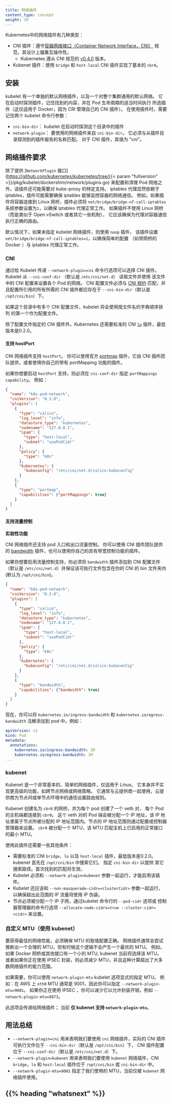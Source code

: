```yaml
---
title: 网络插件
content_type: concept
weight: 10
---
```

<!--
title: Network Plugins
content_type: concept
weight: 10
-->


<!-- overview -->

<!--
Network plugins in Kubernetes come in a few flavors:

* CNI plugins: adhere to the [Container Network Interface](https://github.com/containernetworking/cni) (CNI) specification, designed for interoperability.
  * Kubernetes follows the [v0.4.0](https://github.com/containernetworking/cni/blob/spec-v0.4.0/SPEC.md) release of the CNI specification.
* Kubenet plugin: implements basic `cbr0` using the `bridge` and `host-local` CNI plugins
-->
Kubernetes中的网络插件有几种类型：

* CNI 插件：遵守[容器网络接口（Container Network Interface，CNI）](https://github.com/containernetworking/cni)
  规范，其设计上偏重互操作性。
  * Kubernetes 遵从 CNI 规范的
    [v0.4.0](https://github.com/containernetworking/cni/blob/spec-v0.4.0/SPEC.md)
    版本。
* Kubenet 插件：使用 `bridge` 和 `host-local` CNI 插件实现了基本的 `cbr0`。

<!-- body -->

<!--
## Installation

The kubelet has a single default network plugin, and a default network common to the entire cluster. It probes for plugins when it starts up, remembers what it finds, and executes the selected plugin at appropriate times in the pod lifecycle (this is only true for Docker, as CRI manages its own CNI plugins). There are two Kubelet command line parameters to keep in mind when using plugins:

* `cni-bin-dir`: Kubelet probes this directory for plugins on startup
* `network-plugin`: The network plugin to use from `cni-bin-dir`.  It must match the name reported by a plugin probed from the plugin directory.  For CNI plugins, this is "cni".
-->
## 安装

kubelet 有一个单独的默认网络插件，以及一个对整个集群通用的默认网络。
它在启动时探测插件，记住找到的内容，并在 Pod 生命周期的适当时间执行
所选插件（这仅适用于 Docker，因为 CRI 管理自己的 CNI 插件）。
在使用插件时，需要记住两个 kubelet 命令行参数：

* `cni-bin-dir`： kubelet 在启动时探测这个目录中的插件
* `network-plugin`： 要使用的网络插件来自 `cni-bin-dir`。
  它必须与从插件目录探测到的插件报告的名称匹配。
  对于 CNI 插件，其值为 "cni"。

<!--
## Network Plugin Requirements

Besides providing the [`NetworkPlugin` interface](https://github.com/kubernetes/kubernetes/tree/{{< param "fullversion" >}}/pkg/kubelet/dockershim/network/plugins.go) to configure and clean up pod networking, the plugin may also need specific support for kube-proxy.  The iptables proxy obviously depends on iptables, and the plugin may need to ensure that container traffic is made available to iptables.  For example, if the plugin connects containers to a Linux bridge, the plugin must set the `net/bridge/bridge-nf-call-iptables` sysctl to `1` to ensure that the iptables proxy functions correctly.  If the plugin does not use a Linux bridge (but instead something like Open vSwitch or some other mechanism) it should ensure container traffic is appropriately routed for the proxy.

By default if no kubelet network plugin is specified, the `noop` plugin is used, which sets `net/bridge/bridge-nf-call-iptables=1` to ensure simple configurations (like Docker with a bridge) work correctly with the iptables proxy.
-->
## 网络插件要求

除了提供
[`NetworkPlugin` 接口](https://github.com/kubernetes/kubernetes/tree/{{< param "fullversion" >}}/pkg/kubelet/dockershim/network/plugins.go)
来配置和清理 Pod 网络之外，该插件还可能需要对 kube-proxy 的特定支持。
iptables 代理显然依赖于 iptables，插件可能需要确保 iptables 能够监控容器的网络通信。
例如，如果插件将容器连接到 Linux 网桥，插件必须将 `net/bridge/bridge-nf-call-iptables`
系统参数设置为`1`，以确保 iptables 代理正常工作。
如果插件不使用 Linux 网桥（而是类似于 Open vSwitch 或者其它一些机制），
它应该确保为代理对容器通信执行正确的路由。

默认情况下，如果未指定 kubelet 网络插件，则使用 `noop` 插件，
该插件设置 `net/bridge/bridge-nf-call-iptables=1`，以确保简单的配置
（如带网桥的 Docker ）与 iptables 代理正常工作。

<!--
### CNI

The CNI plugin is selected by passing Kubelet the `--network-plugin=cni` command-line option.  Kubelet reads a file from `--cni-conf-dir` (default `/etc/cni/net.d`) and uses the CNI configuration from that file to set up each pod's network.  The CNI configuration file must match the [CNI specification](https://github.com/containernetworking/cni/blob/master/SPEC.md#network-configuration), and any required CNI plugins referenced by the configuration must be present in `--cni-bin-dir` (default `/opt/cni/bin`).

If there are multiple CNI configuration files in the directory, the kubelet uses the configuration file that comes first by name in lexicographic order.

In addition to the CNI plugin specified by the configuration file, Kubernetes requires the standard CNI [`lo`](https://github.com/containernetworking/plugins/blob/master/plugins/main/loopback/loopback.go) plugin, at minimum version 0.2.0
-->
### CNI

通过给 Kubelet 传递 `--network-plugin=cni` 命令行选项可以选择 CNI 插件。
Kubelet 从 `--cni-conf-dir` （默认是 `/etc/cni/net.d`） 读取文件并使用
该文件中的 CNI 配置来设置各个 Pod 的网络。
CNI 配置文件必须与
[CNI 规约](https://github.com/containernetworking/cni/blob/master/SPEC.md#network-configuration)
匹配，并且配置所引用的所有所需的 CNI 插件都应存在于
`--cni-bin-dir`（默认是 `/opt/cni/bin`）下。

如果这个目录中有多个 CNI 配置文件，kubelet 将会使用按文件名的字典顺序排列
的第一个作为配置文件。

除了配置文件指定的 CNI 插件外，Kubernetes 还需要标准的 CNI
[`lo`](https://github.com/containernetworking/plugins/blob/master/plugins/main/loopback/loopback.go)
插件，最低版本是0.2.0。

<!--
#### Support hostPort

The CNI networking plugin supports `hostPort`. You can use the official [portmap](https://github.com/containernetworking/plugins/tree/master/plugins/meta/portmap)
plugin offered by the CNI plugin team or use your own plugin with portMapping functionality.

If you want to enable `hostPort` support, you must specify `portMappings capability` in your `cni-conf-dir`.
For example:
-->
#### 支持 hostPort

CNI 网络插件支持 `hostPort`。 你可以使用官方
[portmap](https://github.com/containernetworking/plugins/tree/master/plugins/meta/portmap)
插件，它由 CNI 插件团队提供，或者使用你自己的带有 portMapping 功能的插件。

如果你想要启动 `hostPort` 支持，则必须在 `cni-conf-dir` 指定 `portMappings capability`。
例如：

```json
{
  "name": "k8s-pod-network",
  "cniVersion": "0.3.0",
  "plugins": [
    {
      "type": "calico",
      "log_level": "info",
      "datastore_type": "kubernetes",
      "nodename": "127.0.0.1",
      "ipam": {
        "type": "host-local",
        "subnet": "usePodCidr"
      },
      "policy": {
        "type": "k8s"
      },
      "kubernetes": {
        "kubeconfig": "/etc/cni/net.d/calico-kubeconfig"
      }
    },
    {
      "type": "portmap",
      "capabilities": {"portMappings": true}
    }
  ]
}
```

<!--
#### Support traffic shaping

**Experimental Feature**

The CNI networking plugin also supports pod ingress and egress traffic shaping. You can use the official [bandwidth](https://github.com/containernetworking/plugins/tree/master/plugins/meta/bandwidth)
plugin offered by the CNI plugin team or use your own plugin with bandwidth control functionality.

If you want to enable traffic shaping support, you must add the `bandwidth` plugin to your CNI configuration file
(default `/etc/cni/net.d`) and ensure that the binary is included in your CNI bin dir (default `/opt/cni/bin`).
-->
#### 支持流量控制

**实验性功能**

CNI 网络插件还支持 pod 入口和出口流量控制。
你可以使用 CNI 插件团队提供的
[bandwidth](https://github.com/containernetworking/plugins/tree/master/plugins/meta/bandwidth)
插件，也可以使用你自己的具有带宽控制功能的插件。

如果你想要启用流量控制支持，你必须将 `bandwidth` 插件添加到 CNI 配置文件
（默认是 `/etc/cni/net.d`）并保证该可执行文件包含在你的 CNI 的 bin
文件夹内 (默认为 `/opt/cni/bin`)。

```json
{
  "name": "k8s-pod-network",
  "cniVersion": "0.3.0",
  "plugins": [
    {
      "type": "calico",
      "log_level": "info",
      "datastore_type": "kubernetes",
      "nodename": "127.0.0.1",
      "ipam": {
        "type": "host-local",
        "subnet": "usePodCidr"
      },
      "policy": {
        "type": "k8s"
      },
      "kubernetes": {
        "kubeconfig": "/etc/cni/net.d/calico-kubeconfig"
      }
    },
    {
      "type": "bandwidth",
      "capabilities": {"bandwidth": true}
    }
  ]
}
```
<!--
Now you can add the `kubernetes.io/ingress-bandwidth` and `kubernetes.io/egress-bandwidth` annotations to your pod.
For example:
-->
现在，你可以将 `kubernetes.io/ingress-bandwidth` 和 `kubernetes.io/egress-bandwidth`
注解添加到 pod 中。例如：

```yaml
apiVersion: v1
kind: Pod
metadata:
  annotations:
    kubernetes.io/ingress-bandwidth: 1M
    kubernetes.io/egress-bandwidth: 1M
...
```

<!--
### kubenet

Kubenet is a very basic, simple network plugin, on Linux only.  It does not, of itself, implement more advanced features like cross-node networking or network policy.  It is typically used together with a cloud provider that sets up routing rules for communication between nodes, or in single-node environments.

Kubenet creates a Linux bridge named `cbr0` and creates a veth pair for each pod with the host end of each pair connected to `cbr0`.  The pod end of the pair is assigned an IP address allocated from a range assigned to the node either through configuration or by the controller-manager.  `cbr0` is assigned an MTU matching the smallest MTU of an enabled normal interface on the host.

The plugin requires a few things:

* The standard CNI `bridge`, `lo` and `host-local` plugins are required, at minimum version 0.2.0. Kubenet will first search for them in `/opt/cni/bin`. Specify `cni-bin-dir` to supply additional search path. The first found match will take effect.
* Kubelet must be run with the `--network-plugin=kubenet` argument to enable the plugin
* Kubelet should also be run with the `--non-masquerade-cidr=<clusterCidr>` argument to ensure traffic to IPs outside this range will use IP masquerade.
* The node must be assigned an IP subnet through either the `--pod-cidr` kubelet command-line option or the `--allocate-node-cidrs=true -cluster-cidr=<cidr>` controller-manager command-line options.
-->
### kubenet

Kubenet 是一个非常基本的、简单的网络插件，仅适用于 Linux。
它本身并不实现更高级的功能，如跨节点网络或网络策略。
它通常与云提供商一起使用，云提供商为节点间或单节点环境中的通信设置路由规则。

Kubenet 创建名为 `cbr0` 的网桥，并为每个 pod 创建了一个 veth 对，
每个 Pod 的主机端都连接到 `cbr0`。
这个 veth 对的 Pod 端会被分配一个 IP 地址，该 IP 地址隶属于节点所被分配的 IP
地址范围内。节点的 IP 地址范围则通过配置或控制器管理器来设置。
`cbr0` 被分配一个 MTU，该 MTU 匹配主机上已启用的正常接口的最小 MTU。

使用此插件还需要一些其他条件：

* 需要标准的 CNI `bridge`、`lo` 以及 `host-local` 插件，最低版本是0.2.0。
  kubenet 首先在 `/opt/cni/bin` 中搜索它们。 指定 `cni-bin-dir` 以提供
  其它搜索路径。首次找到的匹配将生效。
* Kubelet 必须和 `--network-plugin=kubenet` 参数一起运行，才能启用该插件。
* Kubelet 还应该和 `--non-masquerade-cidr=<clusterCidr>` 参数一起运行，
  以确保超出此范围的 IP 流量将使用 IP 伪装。
* 节点必须被分配一个 IP 子网，通过kubelet 命令行的 `--pod-cidr` 选项或
  控制器管理器的命令行选项 `--allocate-node-cidrs=true --cluster-cidr=<cidr>`
  来设置。

<!--
### Customizing the MTU (with kubenet)

The MTU should always be configured correctly to get the best networking performance.  Network plugins will usually try
to infer a sensible MTU, but sometimes the logic will not result in an optimal MTU.  For example, if the
Docker bridge or another interface has a small MTU, kubenet will currently select that MTU.  Or if you are
using IPSEC encapsulation, the MTU must be reduced, and this calculation is out-of-scope for
most network plugins.

Where needed, you can specify the MTU explicitly with the `network-plugin-mtu` kubelet option.  For example,
on AWS the `eth0` MTU is typically 9001, so you might specify `--network-plugin-mtu=9001`.  If you're using IPSEC you
might reduce it to allow for encapsulation overhead e.g. `--network-plugin-mtu=8873`.

This option is provided to the network-plugin; currently **only kubenet supports `network-plugin-mtu`**.
-->
### 自定义 MTU（使用 kubenet）

要获得最佳的网络性能，必须确保 MTU 的取值配置正确。
网络插件通常会尝试推断出一个合理的 MTU，但有时候这个逻辑不会产生一个最优的 MTU。
例如，如果 Docker 网桥或其他接口有一个小的 MTU, kubenet 当前将选择该 MTU。
或者如果你正在使用 IPSEC 封装，则必须减少 MTU，并且这种计算超出了大多数网络插件的能力范围。

如果需要，你可以使用 `network-plugin-mtu` kubelet 选项显式的指定 MTU。
例如：在 AWS 上 `eth0` MTU 通常是 9001，因此你可以指定 `--network-plugin-mtu=9001`。
如果你正在使用 IPSEC ，你可以减少它以允许封装开销，例如 `--network-plugin-mtu=8873`。

此选项会传递给网络插件； 当前 **仅 kubenet 支持 `network-plugin-mtu`**。

<!--
## Usage Summary

* `--network-plugin=cni` specifies that we use the `cni` network plugin with actual CNI plugin binaries located in `--cni-bin-dir` (default `/opt/cni/bin`) and CNI plugin configuration located in `--cni-conf-dir` (default `/etc/cni/net.d`).
* `--network-plugin=kubenet` specifies that we use the `kubenet` network plugin with CNI `bridge`, `lo` and `host-local` plugins placed in `/opt/cni/bin` or `cni-bin-dir`.
* `--network-plugin-mtu=9001` specifies the MTU to use, currently only used by the `kubenet` network plugin.
-->
## 用法总结

* `--network-plugin=cni` 用来表明我们要使用 `cni` 网络插件，实际的 CNI 插件
  可执行文件位于 `--cni-bin-dir`（默认是 `/opt/cni/bin`）下， CNI 插件配置位于
  `--cni-conf-dir`（默认是 `/etc/cni/net.d`）下。
* `--network-plugin=kubenet` 用来表明我们要使用 `kubenet` 网络插件，CNI `bridge`，`lo`
  和 `host-local` 插件位于 `/opt/cni/bin` 或 `cni-bin-dir` 中。
* `--network-plugin-mtu=9001` 指定了我们使用的 MTU，当前仅被 `kubenet` 网络插件使用。

## {{% heading "whatsnext" %}}




